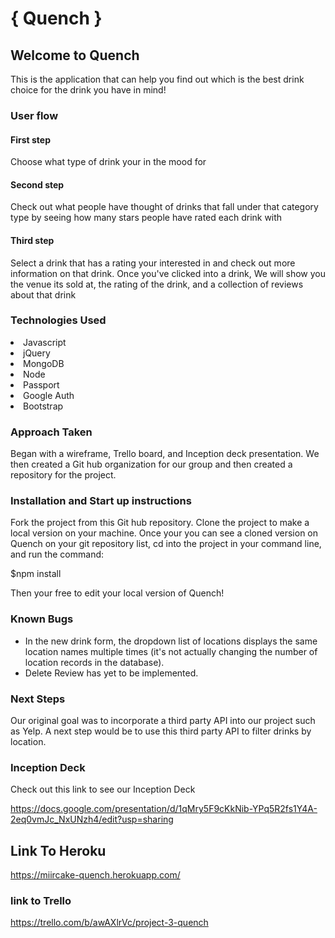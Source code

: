 # { Quench }
## Welcome to Quench

This is the application that can help you find out
which is the best drink choice for the drink you have in mind!


### User flow
#### First step

Choose what type of drink your in the mood for

#### Second step

Check out what people have thought of drinks that fall under that category type by seeing how many stars people have rated each drink with

#### Third step

Select a drink that has a rating your interested in and check out more information on that drink. Once you've clicked into a drink, We will show you the venue its sold at, the rating of the drink, and a collection of reviews about that drink

### Technologies Used

<li> Javascript </li>
<li> jQuery </li>
<li> MongoDB </li>
<li> Node </li>
<li> Passport </li>
<li> Google Auth </li>
<li> Bootstrap </li>

### Approach Taken

Began with a wireframe, Trello board, and Inception deck presentation. We then created a Git hub organization for our group and then created a repository for the project.

### Installation and Start up instructions

Fork the project from this Git hub repository. Clone the project to make a local version on your machine. Once your you can see a cloned version on Quench on your git repository list, cd into the project in your command line, and run the command:

$npm install

Then your free to edit your local version of Quench!

### Known Bugs
- In the new drink form, the dropdown list of locations displays the same location names multiple times (it's not actually changing the number of location records in the database).
- Delete Review has yet to be implemented.

### Next Steps

Our original goal was to incorporate a third party API into our project such as Yelp. A next step would be to use this third party API to filter drinks by location.

### Inception Deck
Check out this link to see our Inception Deck

https://docs.google.com/presentation/d/1qMry5F9cKkNib-YPq5R2fs1Y4A-2eq0vmJc_NxUNzh4/edit?usp=sharing

## Link To Heroku
https://miircake-quench.herokuapp.com/

### link to Trello
https://trello.com/b/awAXlrVc/project-3-quench
